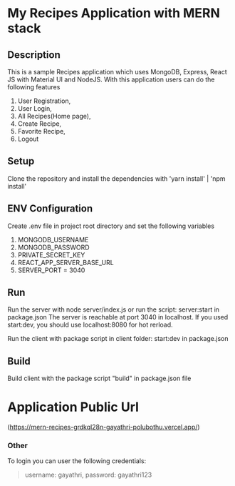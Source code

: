 # My Recipes Application with MERN stack

## Description
This is a sample Recipes application which uses MongoDB, Express, React JS with Material UI and NodeJS.
With this application users can do the following features
1. User Registration, 
2. User Login, 
3. All Recipes(Home page), 
4. Create Recipe, 
5. Favorite Recipe, 
6. Logout

## Setup
Clone the repository and install the dependencies with 'yarn install' | 'npm install'

## ENV Configuration
Create .env file in project root directory and set the following variables
1. MONGODB_USERNAME 
2. MONGODB_PASSWORD 
3. PRIVATE_SECRET_KEY 
4. REACT_APP_SERVER_BASE_URL 
5. SERVER_PORT = 3040

## Run

Run the server with node server/index.js or run the script: server:start in package.json
The server is reachable at port 3040 in localhost. If you used start:dev, you should use localhost:8080 for hot rerload.

Run the client with package script in client folder: start:dev in package.json

## Build

Build client with the package script "build" in package.json file

# Application Public Url 
(https://mern-recipes-grdkql28n-gayathri-polubothu.vercel.app/)

### Other

To login you can user the following credentials:

> username: gayathri,
> password: gayathri123
> 
> 
